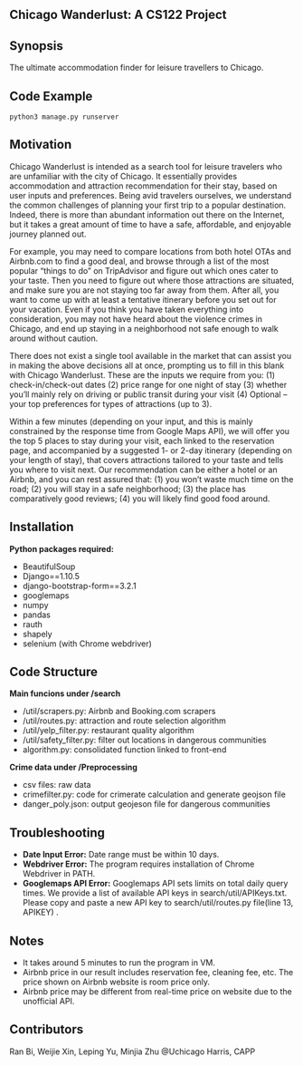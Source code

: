 ## Chicago Wanderlust: A CS122 Project

## Synopsis

The ultimate accommodation finder for leisure travellers to Chicago.

## Code Example
```
python3 manage.py runserver
```

## Motivation

Chicago Wanderlust is intended as a search tool for leisure travelers who are unfamiliar with the city of Chicago. It essentially provides accommodation and attraction recommendation for their stay, based on user inputs and preferences.
Being avid travelers ourselves, we understand the common challenges of planning your first trip to a popular destination. Indeed, there is more than abundant information out there on the Internet, but it takes a great amount of time to have a safe, affordable, and enjoyable journey planned out.

For example, you may need to compare locations from both hotel OTAs and Airbnb.com to find a good deal, and browse through a list of the most popular “things to do” on TripAdvisor and figure out which ones cater to your taste. Then you need to figure out where those attractions are situated, and make sure you are not staying too far away from them. After all, you want to come up with at least a tentative itinerary before you set out for your vacation. Even if you think you have taken everything into consideration, you may not have heard about the violence crimes in Chicago, and end up staying in a neighborhood not safe enough to walk around without caution.

There does not exist a single tool available in the market that can assist you in making the above decisions all at once, prompting us to fill in this blank with Chicago Wanderlust. These are the inputs we require from you: (1) check-in/check-out dates (2) price range for one night of stay (3) whether you’ll mainly rely on driving or public transit during your visit (4) Optional – your top preferences for types of attractions (up to 3).

Within a few minutes (depending on your input, and this is mainly constrained by the response time from Google Maps API), we will offer you the top 5 places to stay during your visit, each linked to the reservation page, and accompanied by a suggested 1- or 2-day itinerary (depending on your length of stay), that covers attractions tailored to your taste and tells you where to visit next. Our recommendation can be either a hotel or an Airbnb, and you can rest assured that: (1) you won’t waste much time on the road; (2) you will stay in a safe neighborhood; (3) the place has comparatively good reviews; (4) you will likely find good food around.

## Installation

**Python packages required:**
- BeautifulSoup
- Django==1.10.5
- django-bootstrap-form==3.2.1
- googlemaps
- numpy
- pandas
- rauth
- shapely
- selenium (with Chrome webdriver)

## Code Structure

**Main funcions under /search**
- /util/scrapers.py: Airbnb and Booking.com scrapers
- /util/routes.py: attraction and route selection algorithm
- /util/yelp_filter.py: restaurant quality algorithm
- /util/safety_filter.py: filter out locations in dangerous communities
- algorithm.py: consolidated function linked to front-end

**Crime data under /Preprocessing**
- csv files: raw data
- crimefilter.py: code for crimerate calculation and generate geojson file
- danger_poly.json: output geojeson file for dangerous communities

## Troubleshooting

- **Date Input Error:** Date range must be within 10 days. 
- **Webdriver Error:** The program requires installation of Chrome Webdriver in PATH.
- **Googlemaps API Error:** Googlemaps API sets limits on total daily query times. We provide a list of available API keys in search/util/APIKeys.txt. Please copy and paste a new API key to search/util/routes.py file(line 13, APIKEY) .

## Notes

- It takes around 5 minutes to run the program in VM.
- Airbnb price in our result includes reservation fee, cleaning fee, etc. The price shown on Airbnb website is room price only. 
- Airbnb price may be different from real-time price on website due to the unofficial API.

## Contributors

Ran Bi,
Weijie Xin,
Leping Yu,
Minjia Zhu
@Uchicago Harris, CAPP
